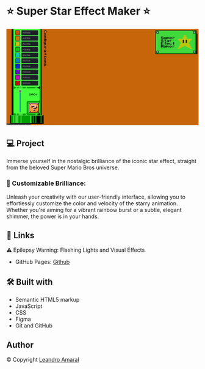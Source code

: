 # ⭐ Super Star Effect Maker ⭐

![Avaliacao de produto](./.github/Previewgif.gif)

## 💻 Project

Immerse yourself in the nostalgic brilliance of the iconic star effect, straight from the beloved Super Mario Bros universe.

### 🌟 Customizable Brilliance:

Unleash your creativity with our user-friendly interface, allowing you to effortlessly customize the color and velocity of the starry animation. Whether you're aiming for a vibrant rainbow burst or a subtle, elegant shimmer, the power is in your hands.


## 🔗 Links

⚠️ Epilepsy Warning: Flashing Lights and Visual Effects

- GitHub Pages: [Github](https://leanddo.github.io/SuperStarEfect-Maker/)

## 🛠️ Built with

- Semantic HTML5 markup
- JavaScript
- CSS
- Figma
- Git and GitHub

## Author

© Copyright [Leandro Amaral](https://github.com/Leanddo)

 
